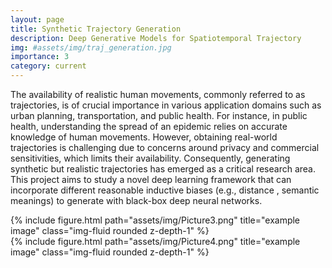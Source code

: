 ```yaml
---
layout: page
title: Synthetic Trajectory Generation
description: Deep Generative Models for Spatiotemporal Trajectory
img: #assets/img/traj_generation.jpg
importance: 3
category: current
---
```

The availability of realistic human movements, commonly referred to as trajectories, is of crucial importance in various application domains such as urban planning, transportation, and public health. For instance, in public health, understanding the spread of an epidemic relies on accurate knowledge of human movements. However, obtaining real-world trajectories is challenging due to concerns around privacy and commercial sensitivities, which limits their availability. Consequently, generating synthetic but realistic trajectories has emerged as a critical research area. This project aims  to study a novel deep learning framework that can incorporate different reasonable inductive biases (e.g., distance , semantic meanings) to generate with black-box deep neural networks.

<div class="row">
    <div class="col-sm mt-3 mt-md-0">
        {% include figure.html path="assets/img/Picture3.png" title="example image" class="img-fluid rounded z-depth-1" %}
    </div>
    <div class="col-sm mt-3 mt-md-0">
        {% include figure.html path="assets/img/Picture4.png" title="example image" class="img-fluid rounded z-depth-1" %}
    </div>
</div>
